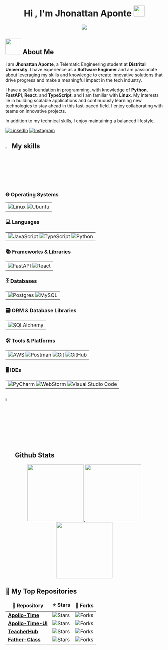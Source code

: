 <h1 align="center"><b>Hi , I'm Jhonattan Aponte </b><img src="https://media.giphy.com/media/hvRJCLFzcasrR4ia7z/giphy.gif" width="35"></h1>

<p align="center">
  <a href="https://github.com/DenverCoder1/readme-typing-svg"><img src="https://readme-typing-svg.herokuapp.com?font=Time+New+Roman&color=%254682B4&size=25&center=true&vCenter=true&width=600&height=50&lines=Telematic+Engineer.;Software+Developer"></a>
</p>

## <picture><img src="https://github.com/7oSkaaa/7oSkaaa/blob/main/Images/about_me.gif?raw=true" width=50px></picture> About Me

I am **Jhonattan Aponte**, a Telematic Engineering student at **Distrital University**. I have experience as a **Software Engineer** and am passionate about leveraging my skills and knowledge to create innovative solutions that drive progress and make a meaningful impact in the tech industry.

I have a solid foundation in programming, with knowledge of **Python**, **FastAPI**, **React**, and **TypeScript**, and I am familiar with **Linux**. My interests lie in building scalable applications and continuously learning new technologies to stay ahead in this fast-paced field. I enjoy collaborating with teams on innovative projects.

In addition to my technical skills, I enjoy maintaining a balanced lifestyle.

<p align="left">
  <a href="https://www.linkedin.com/in/jhonattan-aponte-286168222/" target="_blank"><img alt="LinkedIn" title="LinkedIn" src="https://img.shields.io/badge/-LinkedIn-0077B5?style=for-the-badge&logo=linkedin&logoColor=white"/></a>
  <a href="https://www.instagram.com/jhonattan_aponte/" target="_blank"><img alt="Instagram" title="Instagram" src="https://img.shields.io/badge/-Instagram-E1306C?style=for-the-badge&logo=instagram&logoColor=white"/></a>
</p>


## <img src="https://media2.giphy.com/media/QssGEmpkyEOhBCb7e1/giphy.gif?cid=ecf05e47a0n3gi1bfqntqmob8g9aid1oyj2wr3ds3mg700bl&rid=giphy.gif" width ="3%"> My skills

### 🌐 Operating Systems
<table>
  <tbody>
    <tr>
      <td>
        <img src="https://img.shields.io/badge/Linux-FCC624?style=for-the-badge&logo=linux&logoColor=black" alt="Linux">
        <img src="https://img.shields.io/badge/Ubuntu-E95420?style=for-the-badge&logo=ubuntu&logoColor=white" alt="Ubuntu">
      </td>
    </tr>
  </tbody>
</table>

### 💻 Languages
<table>
  <tbody>
    <tr>
      <td>
        <img src="https://img.shields.io/badge/javascript-%23323330.svg?style=for-the-badge&logo=javascript&logoColor=%23F7DF1E" alt="JavaScript">
        <img src="https://img.shields.io/badge/typescript-%23007ACC.svg?style=for-the-badge&logo=typescript&logoColor=white" alt="TypeScript">
        <img src="https://img.shields.io/badge/python-3670A0?style=for-the-badge&logo=python&logoColor=ffdd54" alt="Python">
      </td>
    </tr>
  </tbody>
</table>

### 📚 Frameworks & Libraries
<table>
  <tbody>
    <tr>
      <td>
        <img src="https://img.shields.io/badge/FastAPI-005571?style=for-the-badge&logo=fastapi" alt="FastAPI">
        <img src="https://img.shields.io/badge/react-%2320232a.svg?style=for-the-badge&logo=react&logoColor=%2361DAFB" alt="React">
      </td>
    </tr>
  </tbody>
</table>

### 🗄️ Databases
<table>
  <tbody>
    <tr>
      <td>
        <img src="https://img.shields.io/badge/postgres-%23316192.svg?style=for-the-badge&logo=postgresql&logoColor=white" alt="Postgres">
        <img src="https://img.shields.io/badge/mysql-4479A1.svg?style=for-the-badge&logo=mysql&logoColor=white" alt="MySQL">
      </td>
    </tr>
  </tbody>
</table>

### 🗃️ ORM & Database Libraries
<table>
  <tbody>
    <tr>
      <td>
        <img src="https://img.shields.io/badge/sqlalchemy-467462.svg?style=for-the-badge&logo=sqlalchemy&logoColor=white" alt="SQLAlchemy">
      </td>
    </tr>
  </tbody>
</table>

### 🛠️ Tools & Platforms
<table>
  <tbody>
    <tr>
      <td>
        <img src="https://img.shields.io/badge/AWS-%23FF9900.svg?style=for-the-badge&logo=amazon-aws&logoColor=white" alt="AWS">
        <img src="https://img.shields.io/badge/Postman-FF6C37?style=for-the-badge&logo=postman&logoColor=white" alt="Postman">
        <img src="https://img.shields.io/badge/git-%23F05033.svg?style=for-the-badge&logo=git&logoColor=white" alt="Git">
        <img src="https://img.shields.io/badge/github-%23121011.svg?style=for-the-badge&logo=github&logoColor=white" alt="GitHub">
      </td>
    </tr>
  </tbody>
</table>


### 🖥️ IDEs
<table>
  <tbody>
    <tr>
      <td>
        <img src="https://img.shields.io/badge/pycharm-143?style=for-the-badge&logo=pycharm&logoColor=black&color=black&labelColor=green" alt="PyCharm">
        <img src="https://img.shields.io/badge/webstorm-143?style=for-the-badge&logo=webstorm&logoColor=white&color=black" alt="WebStorm">
        <img src="https://img.shields.io/badge/Visual%20Studio%20Code-0078d7.svg?style=for-the-badge&logo=visual-studio-code&logoColor=white" alt="Visual Studio Code">
      </td>
    </tr>
  </tbody>
</table>



## <img src="https://media1.giphy.com/media/v1.Y2lkPTc5MGI3NjExYzFhYzJkMmQ2MWQ3ZGY3MDhjZTE3MDI2Mzk3NzE1OWQyZTRlMmYwMCZjdD1z/iY8CRBdQXODJSCERIr/giphy.gif" width=5% valign="bottom"> Github Stats

<p align="center">
    <a href="https://github.com/jfaponte403">
        <img height="180em" src="https://streak-stats.demolab.com?user=jfaponte403&theme=tokyonight&hide_border=true&border_radius="/>
        <img height="180em" src="https://github-readme-stats.vercel.app/api?username=jfaponte403&show_icons=true&count_private=true&hide_border=true&theme=tokyonight&include_all_commits=true&count_private=true"/>
        <img height="180em" src="https://github-readme-stats.vercel.app/api/top-langs/?username=jfaponte403&hide_border=true&layout=compact&theme=tokyonight&hide=jupyter%20notebook"/>
    </a>
</p>

## 📘 My Top Repositories
<table>
  <thead align="center">
    <tr border: none;>
      <td><b>📘 Repository</b></td>
      <td><b>⭐ Stars</b></td>
      <td><b>🤝 Forks</b></td>
    </tr>
  </thead>
  <tbody>
    <tr>
      <td><a href="https://github.com/jfaponte403/apollo-time"><b>Apollo-Time</b></a></td>
      <td><img alt="Stars" src="https://img.shields.io/github/stars/jfaponte403/apollo-time?style=flat-square&labelColor=343b41"/></td>
      <td><img alt="Forks" src="https://img.shields.io/github/forks/jfaponte403/apollo-time?style=flat-square&labelColor=343b41"/></td>
    </tr>
    <tr>
      <td><a href="https://github.com/jfaponte403/apollo-time-UI"><b>Apollo-Time-UI</b></a></td>
      <td><img alt="Stars" src="https://img.shields.io/github/stars/jfaponte403/apollo-time-UI?style=flat-square&labelColor=343b41"/></td>
      <td><img alt="Forks" src="https://img.shields.io/github/forks/jfaponte403/apollo-time-UI?style=flat-square&labelColor=343b41"/></td>
    </tr>
    <tr>
      <td><a href="https://github.com/jfaponte403/TeacherHub"><b>TeacherHub</b></a></td>
      <td><img alt="Stars" src="https://img.shields.io/github/stars/jfaponte403/TeacherHub?style=flat-square&labelColor=343b41"/></td>
      <td><img alt="Forks" src="https://img.shields.io/github/forks/jfaponte403/TeacherHub?style=flat-square&labelColor=343b41"/></td>
    </tr>
    <tr>
      <td><a href="https://github.com/jfaponte403/Father-Class"><b>Father-Class</b></a></td>
      <td><img alt="Stars" src="https://img.shields.io/github/stars/jfaponte403/Father-Class?style=flat-square&labelColor=343b41"/></td>
      <td><img alt="Forks" src="https://img.shields.io/github/forks/jfaponte403/Father-Class?style=flat-square&labelColor=343b41"/></td>
    </tr>
  </tbody>
</table>


